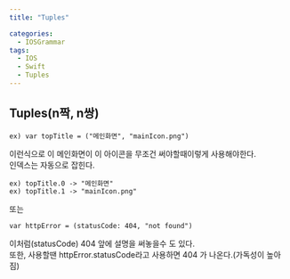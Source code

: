 ```yaml
---
title: "Tuples"

categories:
  - IOSGrammar
tags:
  - IOS
  - Swift
  - Tuples
---
```


## Tuples(n짝, n쌍)
~~~
ex) var topTitle = ("메인화면", "mainIcon.png")
~~~  
이런식으로 이 메인화면이 이 아이콘을 무조건 써야할때이렇게 사용해야한다.  
인덱스는 자동으로 잡힌다.  
~~~
ex) topTitle.0 -> "메인화면"  
ex) topTitle.1 -> "mainIcon.png"  
~~~  
또는  
~~~
var httpError = (statusCode: 404, "not found")
~~~  
이처럼(statusCode) 404 앞에 설명을 써놓을수 도 있다.  
또한, 사용할땐 httpError.statusCode라고 사용하면 404 가 나온다.(가독성이 높아짐)